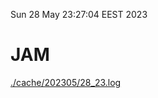 Sun 28 May 23:27:04 EEST 2023
# JAM
<a href='./cache/202305/28_23.log'>./cache/202305/28_23.log</a>
